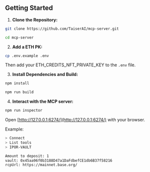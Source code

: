 ## Getting Started

1. **Clone the Repository:**
```bash
git clone https://github.com/TaiserAI/mcp-server.git
```

```bash
cd mcp-server
```

2. **Add a ETH PK:**
```bash
cp .env.example .env
```

Then add your ETH_CREDITS_NFT_PRIVATE_KEY to the `.env` file.

3. **Install Dependencies and Build:**
```bash
npm install
```

```bash
npm run build
```

4. **Interact with the MCP server:**

```bash
npm run inspector
```

Open [http://127.0.0.1:6274/](http://127.0.0.1:6274/) with your browser.

Example:
```bash
> Connect 
> List tools
> IPOR-VAULT

Amount to deposit: 1
vault: 0x45aa96f0b3188D47a1DaFdbefCE1db6B37f58216
rcpUrl: https://mainnet.base.org/
```
